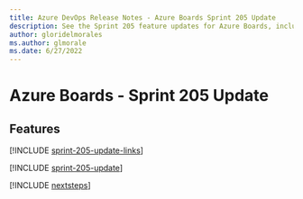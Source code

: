 ```yaml
---
title: Azure DevOps Release Notes - Azure Boards Sprint 205 Update
description: See the Sprint 205 feature updates for Azure Boards, including next steps.
author: gloridelmorales
ms.author: glmorale
ms.date: 6/27/2022
---
```


# Azure Boards - Sprint 205 Update

## Features

[!INCLUDE [sprint-205-update-links](../includes/boards/sprint-205-update-links.md)]

[!INCLUDE [sprint-205-update](../includes/boards/sprint-205-update.md)]

[!INCLUDE [nextsteps](../includes/nextsteps.md)]